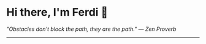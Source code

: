 <h1>Hi there, I'm Ferdi 👋</h1>

<p><em>
  "Obstacles don't block the path, they are the path." — Zen Proverb
</em></p>

---
